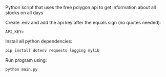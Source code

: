 Python script that uses the free polygon api to get information about all stocks on all days

Create .env and add the api key after the equals sign (no quotes needed):
```dotenv
API_KEY=
```

Install all python dependencies:

```bash
pip install dotenv requests logging mylib
```

Run program using:

```bash
python main.py
```
